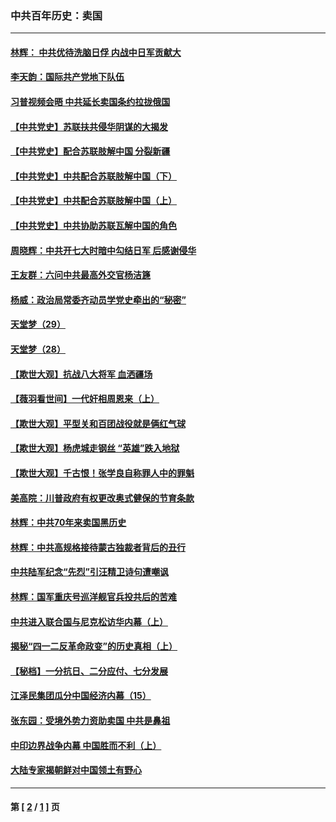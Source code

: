 ### 中共百年历史：卖国
---
#### [林辉： 中共优待洗脑日俘 内战中日军贡献大](../../pages/nf1176117/n13624644.md?10250430) 
#### [李天韵：国际共产党地下队伍](../../pages/nf1176117/n13611808.md?10250430) 
#### [习普视频会晤 中共延长卖国条约拉拢俄国](../../pages/nf1176117/n13060971.md?10250430) 
#### [【中共党史】苏联扶共侵华阴谋的大揭发](../../pages/nf1176117/n13056050.md?10250430) 
#### [【中共党史】配合苏联肢解中国 分裂新疆](../../pages/nf1176117/n13040700.md?10250430) 
#### [【中共党史】中共配合苏联肢解中国（下）](../../pages/nf1176117/n13035660.md?10250430) 
#### [【中共党史】中共配合苏联肢解中国（上）](../../pages/nf1176117/n13030262.md?10250430) 
#### [【中共党史】中共协助苏联瓦解中国的角色](../../pages/nf1176117/n13018109.md?10250430) 
#### [周晓辉：中共开七大时暗中勾结日军 后感谢侵华](../../pages/nf1176117/n12921960.md?10250430) 
#### [王友群：六问中共最高外交官杨洁篪](../../pages/nf1176117/n12836495.md?10250430) 
#### [杨威：政治局常委齐动员学党史牵出的“秘密”](../../pages/nf1176117/n12764642.md?10250430) 
#### [天堂梦（29）](../../pages/nf1176117/n12408465.md?10250430) 
#### [天堂梦（28）](../../pages/nf1176117/n12408309.md?10250430) 
#### [【欺世大观】抗战八大将军 血洒疆场](../../pages/nf1176117/n12357044.md?10250430) 
#### [【薇羽看世间】一代奸相周恩来（上）](../../pages/nf1176117/n12401109.md?10250430) 
#### [【欺世大观】平型关和百团战役就是俩红气球](../../pages/nf1176117/n12359157.md?10250430) 
#### [【欺世大观】杨虎城走钢丝 “英雄”跌入地狱](../../pages/nf1176117/n12358840.md?10250430) 
#### [【欺世大观】千古恨！张学良自称罪人中的罪魁](../../pages/nf1176117/n12358629.md?10250430) 
#### [美高院：川普政府有权更改奥式健保的节育条款](../../pages/nf1176117/n12242171.md?10250430) 
#### [林辉：中共70年来卖国黑历史](../../pages/nf1176117/n11552181.md?10250430) 
#### [林辉：中共高规格接待蒙古独裁者背后的丑行](../../pages/nf1176117/n11225005.md?10250430) 
#### [中共陆军纪念“先烈”引汪精卫诗句遭嘲讽](../../pages/nf1176117/n11153345.md?10250430) 
#### [林辉：国军重庆号巡洋舰官兵投共后的苦难](../../pages/nf1176117/n10997801.md?10250430) 
#### [中共进入联合国与尼克松访华内幕（上）](../../pages/nf1176117/n10138788.md?10250430) 
#### [揭秘“四一二反革命政变”的历史真相（上）](../../pages/nf1176117/n9996650.md?10250430) 
#### [【秘档】一分抗日、二分应付、七分发展](../../pages/nf1176117/n9331484.md?10250430) 
#### [江泽民集团瓜分中国经济内幕（15）](../../pages/nf1176117/n9268584.md?10250430) 
#### [张东园：受境外势力资助卖国 中共是鼻祖](../../pages/nf1176117/n9272480.md?10250430) 
#### [中印边界战争内幕 中国胜而不利（上）](../../pages/nf1176117/n9252458.md?10250430) 
#### [大陆专家揭朝鲜对中国领土有野心](../../pages/nf1176117/n9074056.md?10250430) 

---
#### 第 [ [2](./2.md?10250430) / [1](./1.md?10250430) ] 页
